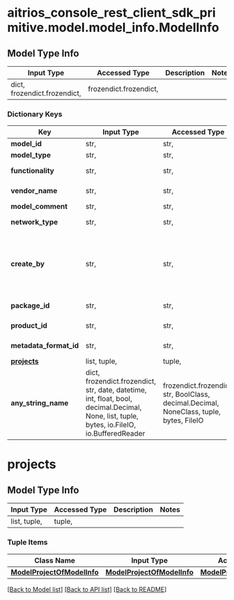 # aitrios_console_rest_client_sdk_primitive.model.model_info.ModelInfo

## Model Type Info
Input Type | Accessed Type | Description | Notes
------------ | ------------- | ------------- | -------------
dict, frozendict.frozendict,  | frozendict.frozendict,  |  | 

### Dictionary Keys
Key | Input Type | Accessed Type | Description | Notes
------------ | ------------- | ------------- | ------------- | -------------
**model_id** | str,  | str,  | Set the model ID. | [optional] 
**model_type** | str,  | str,  | Set the model type. | [optional] 
**functionality** | str,  | str,  | Set the function descriptions. | [optional] 
**vendor_name** | str,  | str,  | Set the vendor name. | [optional] 
**model_comment** | str,  | str,  | Set the description. | [optional] 
**network_type** | str,  | str,  | Set the network type. | [optional] 
**create_by** | str,  | str,  | Set the create_by. - Value definition   Self: Self-training models   Marketplace: Marketplace purchacing model  | [optional] 
**package_id** | str,  | str,  | Set the marketplace package ID. | [optional] 
**product_id** | str,  | str,  | Set the marketplace product ID. | [optional] 
**metadata_format_id** | str,  | str,  | Set the metadata_format_id. | [optional] 
**[projects](#projects)** | list, tuple,  | tuple,  |  | [optional] 
**any_string_name** | dict, frozendict.frozendict, str, date, datetime, int, float, bool, decimal.Decimal, None, list, tuple, bytes, io.FileIO, io.BufferedReader | frozendict.frozendict, str, BoolClass, decimal.Decimal, NoneClass, tuple, bytes, FileIO | any string name can be used but the value must be the correct type | [optional]

# projects

## Model Type Info
Input Type | Accessed Type | Description | Notes
------------ | ------------- | ------------- | -------------
list, tuple,  | tuple,  |  | 

### Tuple Items
Class Name | Input Type | Accessed Type | Description | Notes
------------- | ------------- | ------------- | ------------- | -------------
[**ModelProjectOfModelInfo**](ModelProjectOfModelInfo.md) | [**ModelProjectOfModelInfo**](ModelProjectOfModelInfo.md) | [**ModelProjectOfModelInfo**](ModelProjectOfModelInfo.md) |  | 

[[Back to Model list]](../../README.md#documentation-for-models) [[Back to API list]](../../README.md#documentation-for-api-endpoints) [[Back to README]](../../README.md)

